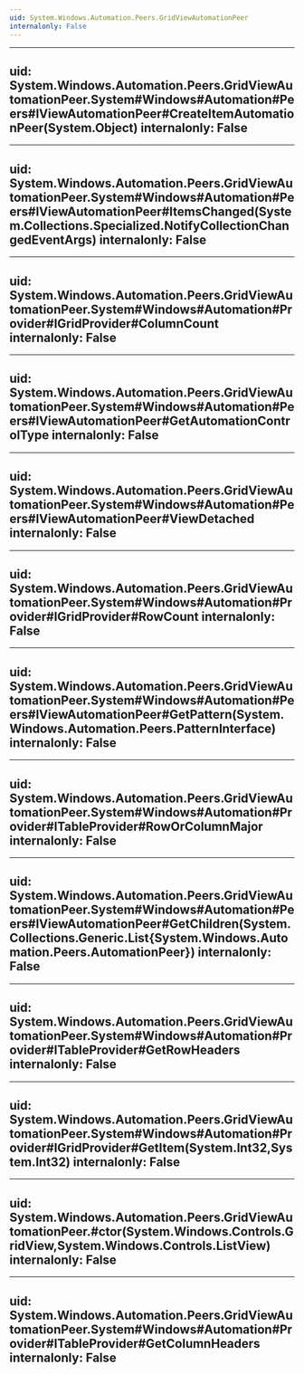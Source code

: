 ```yaml
---
uid: System.Windows.Automation.Peers.GridViewAutomationPeer
internalonly: False
---
```


---
uid: System.Windows.Automation.Peers.GridViewAutomationPeer.System#Windows#Automation#Peers#IViewAutomationPeer#CreateItemAutomationPeer(System.Object)
internalonly: False
---

---
uid: System.Windows.Automation.Peers.GridViewAutomationPeer.System#Windows#Automation#Peers#IViewAutomationPeer#ItemsChanged(System.Collections.Specialized.NotifyCollectionChangedEventArgs)
internalonly: False
---

---
uid: System.Windows.Automation.Peers.GridViewAutomationPeer.System#Windows#Automation#Provider#IGridProvider#ColumnCount
internalonly: False
---

---
uid: System.Windows.Automation.Peers.GridViewAutomationPeer.System#Windows#Automation#Peers#IViewAutomationPeer#GetAutomationControlType
internalonly: False
---

---
uid: System.Windows.Automation.Peers.GridViewAutomationPeer.System#Windows#Automation#Peers#IViewAutomationPeer#ViewDetached
internalonly: False
---

---
uid: System.Windows.Automation.Peers.GridViewAutomationPeer.System#Windows#Automation#Provider#IGridProvider#RowCount
internalonly: False
---

---
uid: System.Windows.Automation.Peers.GridViewAutomationPeer.System#Windows#Automation#Peers#IViewAutomationPeer#GetPattern(System.Windows.Automation.Peers.PatternInterface)
internalonly: False
---

---
uid: System.Windows.Automation.Peers.GridViewAutomationPeer.System#Windows#Automation#Provider#ITableProvider#RowOrColumnMajor
internalonly: False
---

---
uid: System.Windows.Automation.Peers.GridViewAutomationPeer.System#Windows#Automation#Peers#IViewAutomationPeer#GetChildren(System.Collections.Generic.List{System.Windows.Automation.Peers.AutomationPeer})
internalonly: False
---

---
uid: System.Windows.Automation.Peers.GridViewAutomationPeer.System#Windows#Automation#Provider#ITableProvider#GetRowHeaders
internalonly: False
---

---
uid: System.Windows.Automation.Peers.GridViewAutomationPeer.System#Windows#Automation#Provider#IGridProvider#GetItem(System.Int32,System.Int32)
internalonly: False
---

---
uid: System.Windows.Automation.Peers.GridViewAutomationPeer.#ctor(System.Windows.Controls.GridView,System.Windows.Controls.ListView)
internalonly: False
---

---
uid: System.Windows.Automation.Peers.GridViewAutomationPeer.System#Windows#Automation#Provider#ITableProvider#GetColumnHeaders
internalonly: False
---
